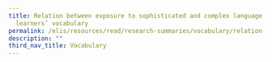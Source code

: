 ```yaml
---
title: Relation between exposure to sophisticated and complex language and
  learners’ vocabulary
permalink: /elis/resources/read/research-summaries/vocabulary/relation-between-exposure-language-and-vocabulary/
description: ""
third_nav_title: Vocabulary
---
```

